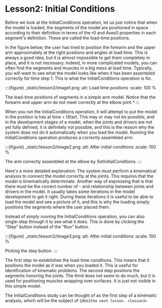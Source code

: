 # Lesson2: Initial Conditions

Before we look at the InitialConditions operation, let us just notice
that when the model is loaded, the segments of the model are positioned
in space according to their definition in terms of the r0 and Axes0
properties in each segment's definition. These are called the load-time
positions.

In the figure below, the user has tried to position the forearm and the
upper arm approximately at the right positions and angles at load time.
This is always a good idea, but it is almost impossible to get them
completely in place, and it is not necessary. Indeed, in more
complicated models, you can often find the segments and muscles in a big
mess at load time. Typically, you will want to see what the model looks
like when it has been assembled correctly for time step 1. This is what
the InitialConditions operation is for.

:::{figure} _static/lesson2/image1.png
:alt: Load time positions
:scale: 100 %

The load-time positions of segments in a simple arm model. Notice that
the forearm and upper arm do not meet correctly at the elbow joint.\*
:::

When you run the InitialConditions operation, it will attempt to put the
model in the position is has at time = tStart. This may or may not be
possible, and in the development stages of a model, when the joints and
drivers are not yet fully defined, it is definitely not possible, and
this is the reason why the system does not do it automatically when you
load the model. Running the InitialConditions operation produces a
correctly assembled arm:

:::{figure} _static/lesson2/image2.png
:alt: After initial conditions
:scale: 100 %

The arm correctly assembled at the elbow by SetInitialConditions.
:::

Here's a more detailed explanation: The system must perform a
kinematical analysis to connect the model correctly at the joints. This
requires that the model is kinematically determinate. Another way of
expressing that is that there must be the correct number of - and
relationship between joints and drivers in the model. It usually takes
some iterations in the model development to get it right. During these
iterations it is useful to be able to load the model and see a picture
of it, and this is why the loading simply positions the segments where
the user placed them.

Instead of simply running the InitialConditions operation, you can also
single-step through it to see what it does. This is done by clicking the
"Step" button instead of the "Run" button.

:::{figure} _static/lesson2/image3.png
:alt: After initial conditions
:scale: 100 %

Picking the step button.
:::

The first step re-establishes the load-time conditions. This means that
it positions the model as it was when you loaded it. This is useful for
identification of kinematic problems. The second step positions the
segments honoring the joints. The third does not seem to do much, but it
is used for positioning muscles wrapping over surfaces. It is just not
visible in this simple model.

The InitialConditions study can be thought of as the first step of a
kinematic analysis, which will be the subject of {doc}`the next lesson. <lesson3>`

